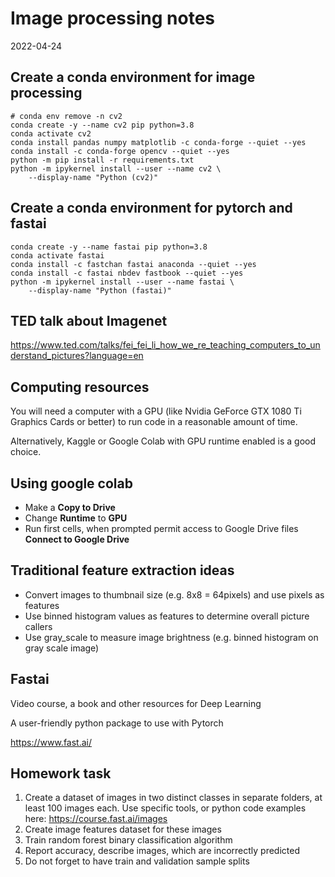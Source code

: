 # Image processing notes

2022-04-24

## Create a conda environment for image processing

```
# conda env remove -n cv2
conda create -y --name cv2 pip python=3.8
conda activate cv2
conda install pandas numpy matplotlib -c conda-forge --quiet --yes
conda install -c conda-forge opencv --quiet --yes
python -m pip install -r requirements.txt
python -m ipykernel install --user --name cv2 \
    --display-name "Python (cv2)"
```

## Create a conda environment for pytorch and fastai

```
conda create -y --name fastai pip python=3.8
conda activate fastai
conda install -c fastchan fastai anaconda --quiet --yes
conda install -c fastai nbdev fastbook --quiet --yes
python -m ipykernel install --user --name fastai \
    --display-name "Python (fastai)"
```

## TED talk about Imagenet

https://www.ted.com/talks/fei_fei_li_how_we_re_teaching_computers_to_understand_pictures?language=en

## Computing resources

You will need a computer with a GPU (like Nvidia GeForce GTX 1080 Ti Graphics Cards or better) to run code in a reasonable amount of time.

Alternatively, Kaggle or Google Colab with GPU runtime enabled is a good choice.

## Using google colab

 - Make a **Copy to Drive**
 - Change **Runtime** to **GPU**
 - Run first cells, when prompted permit access to Google Drive files **Connect to Google Drive**
 
 
 ## Traditional feature extraction ideas
 
 - Convert images to thumbnail size (e.g. 8x8 = 64pixels) and use pixels as features
 - Use binned histogram values as features to determine overall picture callers
 - Use gray_scale to measure image brightness (e.g. binned histogram on gray scale image)
 
 ## Fastai
 
 Video course, a book and other resources for Deep Learning
 
 A user-friendly python package to use with Pytorch
 
 https://www.fast.ai/
 
 ## Homework task
 
 1. Create a dataset of images in two distinct classes in separate folders, at least 100 images each. Use specific tools, or python code examples here:  https://course.fast.ai/images
 2. Create image features dataset for these images
 3. Train random forest binary classification algorithm
 4. Report accuracy, describe images, which are incorrectly predicted
 5. Do not forget to have train and validation sample splits
 